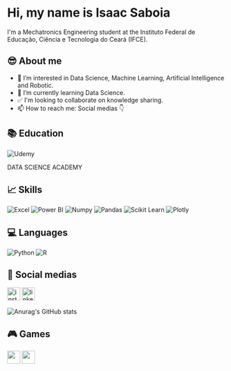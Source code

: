 # Hi, my name is Isaac Saboia

I'm a Mechatronics Engineering student at the Instituto Federal de Educação, Ciência e Tecnologia do Ceará (IFCE).

## 😎 About me
- 👀 I’m interested in Data Science, Machine Learning, Artificial Intelligence and Robotic.
- 🌱 I’m currently learning Data Science.
- ✅ I'm looking to collaborate on knowledge sharing.
- 📫 How to reach me: Social medias 👇

## 📚 Education
![Udemy](https://img.shields.io/badge/Udemy-EC5252?style=for-the-badge&logo=Udemy&logoColor=white)

DATA SCIENCE ACADEMY

## 📈 Skills
![Excel](https://img.shields.io/badge/Microsoft_Excel-217346?style=for-the-badge&logo=microsoft-excel&logoColor=white)
![Power BI](https://img.shields.io/badge/PowerBI-F2C811?style=for-the-badge&logo=Power%20BI&logoColor=white)
![Numpy](https://img.shields.io/badge/Numpy-777BB4?style=for-the-badge&logo=numpy&logoColor=white)
![Pandas](https://img.shields.io/badge/Pandas-2C2D72?style=for-the-badge&logo=pandas&logoColor=white)
![Scikit Learn](https://img.shields.io/badge/scikit_learn-F7931E?style=for-the-badge&logo=scikit-learn&logoColor=white)
![Plotly](https://img.shields.io/badge/Plotly-239120?style=for-the-badge&logo=plotly&logoColor=white)

## 💻 Languages
![Python](https://img.shields.io/badge/Python-FFD43B?style=for-the-badge&logo=python&logoColor=blue)
![R](https://img.shields.io/badge/R-276DC3?style=for-the-badge&logo=r&logoColor=white)

## 📲 Social medias
[<img src='https://img.shields.io/badge/Instagram-E4405F?style=for-the-badge&logo=instagram&logoColor=white' alt='instagram' height='30'>](https://www.instagram.com/isaac.jefferson.s/)
[<img src='https://img.shields.io/badge/LinkedIn-0077B5?style=for-the-badge&logo=linkedin&logoColor=white' alt='linkedin' height='30'>](https://www.linkedin.com/in/isaac-jefferson-s/)

![Anurag's GitHub stats](https://github-readme-stats.vercel.app/api?username=IsaacJefferson7&show_icons=true&theme=transparent)

## 🎮 Games
[<img src='https://img.shields.io/badge/Steam-000000?style=for-the-badge&logo=steam&logoColor=white' height='30'>](https://steamcommunity.com/profiles/76561198145813118/)
<img src='https://img.shields.io/badge/Counter_Strike-000000?style=for-the-badge&logo=counter-strike&logoColor=white' height='30'>
